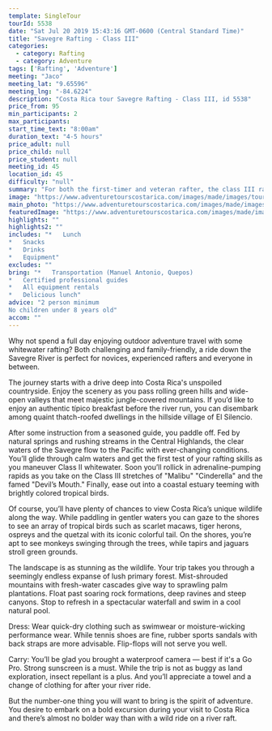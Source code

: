 ```yaml
---
template: SingleTour
tourId: 5538
date: "Sat Jul 20 2019 15:43:16 GMT-0600 (Central Standard Time)"
title: "Savegre Rafting - Class III"
categories: 
  - category: Rafting
  - category: Adventure
tags: ['Rafting', 'Adventure']
meeting: "Jaco"
meeting_lat: "9.65596"
meeting_lng: "-84.6224"
description: "Costa Rica tour Savegre Rafting - Class III, id 5538"
price_from: 95
min_participants: 2
max_participants: 
start_time_text: "8:00am"
duration_text: "4-5 hours"
price_adult: null
price_child: null
price_student: null
meeting_id: 45
location_id: 45
difficulty: "null"
summary: "For both the first-timer and veteran rafter, the class III rapids will quench your thirst for adventure…"
image: "https://www.adventuretourscostarica.com/images/made/images/tours/Rafting/Costa_Rica-Rafting-Whitewater-Naranjo-Jaco-Los_Suenos-Adventure-Tours-Costa_Rica12_350_250_c1.jpg"
main_photo: "https://www.adventuretourscostarica.com/images/made/images/tours/Rafting/Costa_Rica-Rafting-Whitewater-Naranjo-Jaco-Los_Suenos-Adventure-Tours-Costa_Rica12_350_250_c1.jpg"
featuredImage: "https://www.adventuretourscostarica.com/images/made/images/tours/Rafting/Costa_Rica-Rafting-Whitewater-Naranjo-Jaco-Los_Suenos-Adventure-Tours-Costa_Rica12_350_250_c1.jpg"
highlights: ""
highlights2: ""
includes: "*   Lunch
*   Snacks
*   Drinks
*   Equipment"
excludes: ""
bring: "*   Transportation (Manuel Antonio, Quepos)
*   Certified professional guides
*   All equipment rentals
*   Delicious lunch"
advice: "2 person minimum  
No children under 8 years old"
accom: ""
---
```

Why not spend a full day enjoying outdoor adventure travel with some whitewater rafting? Both challenging and family-friendly, a ride down the Savegre River is perfect for novices, experienced rafters and everyone in between.

The journey starts with a drive deep into Costa Rica's unspoiled countryside. Enjoy the scenery as you pass rolling green hills and wide-open valleys that meet majestic jungle-covered mountains. If you’d like to enjoy an authentic típico breakfast before the river run, you can disembark among quaint thatch-roofed dwellings in the hillside village of El Silencio.

After some instruction from a seasoned guide, you paddle off. Fed by natural springs and rushing streams in the Central Highlands, the clear waters of the Savegre flow to the Pacific with ever-changing conditions. You’ll glide through calm waters and get the first test of your rafting skills as you maneuver Class II whitewater. Soon you’ll rollick in adrenaline-pumping rapids as you take on the Class III stretches of "Malibu" "Cinderella" and the famed "Devil’s Mouth." Finally, ease out into a coastal estuary teeming with brightly colored tropical birds.

Of course, you’ll have plenty of chances to view Costa Rica’s unique wildlife along the way. While paddling in gentler waters you can gaze to the shores to see an array of tropical birds such as scarlet macaws, tiger herons, ospreys and the quetzal with its iconic colorful tail. On the shores, you’re apt to see monkeys swinging through the trees, while tapirs and jaguars stroll green grounds.

The landscape is as stunning as the wildlife. Your trip takes you through a seemingly endless expanse of lush primary forest. Mist-shrouded mountains with fresh-water cascades give way to sprawling palm plantations. Float past soaring rock formations, deep ravines and steep canyons. Stop to refresh in a spectacular waterfall and swim in a cool natural pool.

Dress: Wear quick-dry clothing such as swimwear or moisture-wicking performance wear. While tennis shoes are fine, rubber sports sandals with back straps are more advisable. Flip-flops will not serve you well.

Carry: You’ll be glad you brought a waterproof camera — best if it's a Go Pro. Strong sunscreen is a must. While the trip is not as buggy as land exploration, insect repellant is a plus. And you’ll appreciate a towel and a change of clothing for after your river ride.

But the number-one thing you will want to bring is the spirit of adventure. You desire to embark on a bold excursion during your visit to Costa Rica and there’s almost no bolder way than with a wild ride on a river raft.
